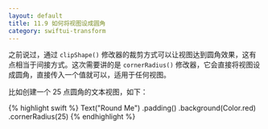 ```yaml
---
layout: default
title: 11.9 如何将视图设成圆角
category: swiftui-transform
---
```


之前说过，通过 `clipShape()` 修改器的裁剪方式可以让视图达到圆角效果，这有点相当于间接方式。这次需要讲的是 `cornerRadius()` 修改器，它会直接将视图设成圆角，直接传入一个值就可以，适用于任何视图。

比如创建一个 25 点圆角的文本视图，如下：

{% highlight swift %}
Text("Round Me")
    .padding()
    .background(Color.red)
    .cornerRadius(25)
{% endhighlight %}